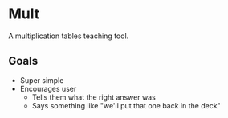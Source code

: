 Mult
====

A multiplication tables teaching tool.

Goals
-----

* Super simple
* Encourages user
  * Tells them what the right answer was
  * Says something like "we'll put that one back in the deck"